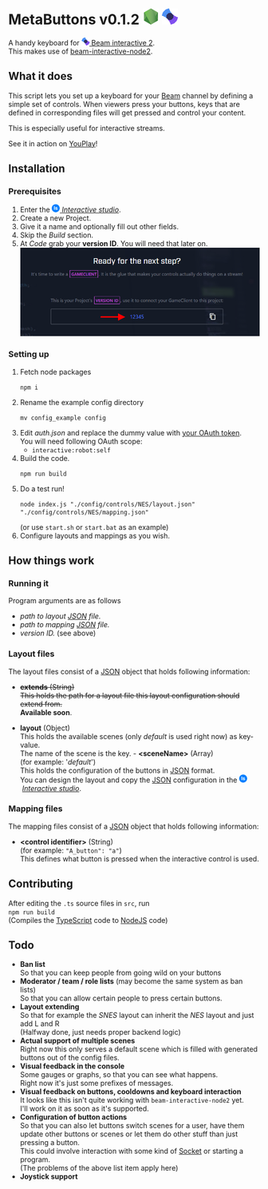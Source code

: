 # MetaButtons v0.1.2 [![JavaScript](doc/nodejs.png)](https://nodejs.org/) [![JavaScript](doc/beamM.png)](https://beam.pro/)

A handy keyboard for [![Beam](doc/beamS.png)&nbsp;Beam&nbsp;interactive&nbsp;2](https://dev.beam.pro/reference/interactive/).  
This makes use of [beam-interactive-node2](https://github.com/WatchBeam/beam-interactive-node2).

## What it does
This script lets you set up a keyboard for your [Beam](https://beam.pro/) channel by defining a simple set of controls.
When viewers press your buttons, keys that are defined in corresponding files will get pressed and control your content.

This is especially useful for interactive streams.

See it in action on [YouPlay](https://beam.pro/Youplay)!

## Installation
### Prerequisites
1.	Enter the [![Interactive Studio logo](doc/interactiveStudio.png)&nbsp;*Interactive&nbsp;studio*](https://beam.pro/i/studio).
1.	Create a new Project.
1.	Give it a name and optionally fill out other fields.
1.	Skip the *Build* section.
1.	At *Code* grab your **version ID**. You will need that later on.
	![Image of where you can obtain your version ID](doc/getVersionID.png)
		
### Setting up
1.
	Fetch node packages  
	```shell
	npm i
	```
1.
	Rename the example config directory  
	```shell
	mv config_example config
	```
1.
	Edit *auth.json* and replace the dummy value with [your OAuth token](https://dev.beam.pro/reference/oauth/).  
	You will need following OAuth scope:
	-	``interactive:robot:self``
1.
	Build the code.
	```shell
	npm run build
	```
1.
	Do a test run!
	```shell
	node index.js "./config/controls/NES/layout.json" "./config/controls/NES/mapping.json" 
	```
	(or use ``start.sh`` or ``start.bat`` as an example)
1.
	Configure layouts and mappings as you wish.

## How things work
### Running it
Program arguments are as follows
-	*path to layout [JSON](https://www.w3schools.com/js/js_json_intro.asp) file.*
-	*path to mapping [JSON](https://www.w3schools.com/js/js_json_intro.asp) file.*
-	*version ID.* (see above)

### Layout files
The layout files consist of a [JSON](https://www.w3schools.com/js/js_json_intro.asp) object that holds following information:
-	~~**extends** (String)  
	This holds the path for a layout file this layout configuration should extend from.~~  
	**Available soon**.
	
-	**layout** (Object)  
	This holds the available scenes (only *default* is used right now) as key-value.  
	The name of the scene is the key.
		-	**&lt;sceneName&gt;** (Array)  
			(for example: '*default*')  
			This holds the configuration of the buttons in [JSON](https://www.w3schools.com/js/js_json_intro.asp) format.  
			You can design the layout and copy the [JSON](https://www.w3schools.com/js/js_json_intro.asp) configuration in the ![Interactive Studio logo](doc/interactiveStudio.png)&nbsp;[*Interactive studio*](https://beam.pro/i/studio).	

### Mapping files
The mapping files consist of a [JSON](https://www.w3schools.com/js/js_json_intro.asp) object that holds following information:
-	**&lt;control identifier&gt;** (String)   
	(for example: ``"A_button": "a"``)  
	This defines what button is pressed when the interactive control is used.	

## Contributing
After editing the `.ts` source files in ``src``, run  
``npm run build``  
(Compiles the [TypeScript](https://www.typescriptlang.org/) code to [NodeJS](https://nodejs.org/) code)

## Todo
-	**Ban list**  
	So that you can keep people from going wild on your buttons
-	**Moderator / team / role lists** (may become the same system as ban lists)  
	So that you can allow certain people to press certain buttons.	
-	**Layout extending**  
	So that for example the *SNES* layout can inherit the *NES* layout and just add L and R  
	(Halfway done, just needs proper backend logic)
-	**Actual support of multiple scenes**  
	Right now this only serves a default scene which is filled with generated buttons out of the config files.
-	**Visual feedback in the console**  
	Some gauges or graphs, so that you can see what happens.  
	Right now it's just some prefixes of messages.
-	**Visual feedback on buttons, cooldowns and keyboard interaction**  
	It looks like this isn't quite working with ``beam-interactive-node2`` yet.  
	I'll work on it as soon as it's supported.
-	**Configuration of button actions**  
	So that you can also let buttons switch scenes for a user, have them update other buttons or scenes or let them do other stuff than just pressing a button.  
	This could involve interaction with some kind of [Socket](https://en.wikipedia.org/wiki/Network_socket) or starting a program.  
	(The problems of the above list item apply here)
-	**Joystick support**